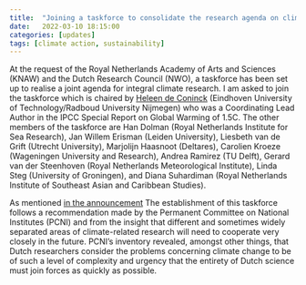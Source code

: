 ```yaml
---
title:  "Joining a taskforce to consolidate the research agenda on climate change"
date:   2022-03-10 18:15:00
categories: [updates]
tags: [climate action, sustainability]
---
```


At the request of the Royal Netherlands Academy of Arts and Sciences (KNAW) and the Dutch Research Council (NWO), a taskforce has been set up to realise a joint agenda for integral climate research. I am asked to join the taskforce which is chaired by [Heleen de Coninck](https://www.tue.nl/en/research/researchers/heleen-de-coninck/) (Eindhoven University of Technology/Radboud University Nijmegen) who was a Coordinating Lead Author in the IPCC Special Report on Global Warming of 1.5C. The other members of the taskforce are Han Dolman (Royal Netherlands Institute for Sea Research), Jan Willem Erisman (Leiden University), Liesbeth van de Grift (Utrecht University), Marjolijn Haasnoot (Deltares), Carolien Kroeze (Wageningen University and Research), Andrea Ramirez (TU Delft), Gerard van der Steenhoven (Royal Netherlands Meteorological Institute), Linda Steg (University of Groningen), and Diana Suhardiman (Royal Netherlands Institute of Southeast Asian and Caribbean Studies).

As mentioned [in the announcement](https://www.nwo.nl/en/news/climate-researchers-start-national-initiative-climate-research) The establishment of this taskforce follows a recommendation made by the Permanent Committee on National Institutes (PCNI) and from the insight that different and sometimes widely separated areas of climate-related research will need to cooperate very closely in the future. PCNI’s inventory revealed, amongst other things, that Dutch researchers consider the problems concerning climate change to be of such a level of complexity and urgency that the entirety of Dutch science must join forces as quickly as possible.
